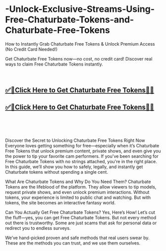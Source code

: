 # -Unlock-Exclusive-Streams-Using-Free-Chaturbate-Tokens-and-Chaturbate-Free-Tokens

How to Instantly Grab Chaturbate Free Tokens & Unlock Premium Access (No Credit Card Needed!)

Get Chaturbate Free Tokens now—no cost, no credit card! Discover real ways to claim Free Chaturbate Tokens instantly.
<br><br><br>
<b><h2><a href="https://searchoptima.org/free-chaturbate-tokens/">✅🎯Click Here to Get Chaturbate Free Tokens🎯✅</a>

</h2></b>

<b><h2><a href="https://searchoptima.org/free-chaturbate-tokens/">✅🎯Click Here to Get Chaturbate Free Tokens🎯✅</a>

</h2></b> <br><br><br>

Discover the Secret to Unlocking Chaturbate Free Tokens Right Now
Everyone loves getting something for free—especially when it’s Chaturbate Free Tokens that unlock premium content, private shows, and even give you the power to tip your favorite cam performers. If you've been searching for Free Chaturbate Tokens with no strings attached, you're in the right place. In this guide, we’ll show you how to safely, legally, and instantly get Chaturbate tokens without spending a single cent.


What Are Chaturbate Tokens and Why Do You Need Them?
Chaturbate Tokens are the lifeblood of the platform. They allow viewers to tip models, request private shows, and even unlock premium interactions. Without tokens, your experience is limited to public chat and watching. But with tokens, the site becomes an interactive fantasy world.


Can You Actually Get Free Chaturbate Tokens? Yes, Here’s How!
Let’s cut the fluff—yes, you can get Free Chaturbate Tokens. But not every method out there is trustworthy. Some are just scams that ask for personal data or redirect you to endless surveys.

We’ve hand-picked proven and safe methods that real users swear by. These are the methods you can trust, and we use them ourselves.
